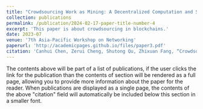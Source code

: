 ```yaml
---
title: "Crowdsourcing Work as Mining: A Decentralized Computation and Storage Paradigm"
collection: publications
permalink: /publication/2024-02-17-paper-title-number-4
excerpt: 'This paper is about crowdsourcing in blockchains.'
date: 2023-07
venue: '7th Asia-Pacific Workshop on Networking'
paperurl: 'http://academicpages.github.io/files/paper3.pdf'
citation: 'Canhui Chen, Zerui Cheng, Shutong Qu, Zhixuan Fang, “Crowdsourcing Work as Mining: A Decentralized Computation and Storage Paradigm”, in Proceedings of the 7th Asia-Pacific Workshop on Networking, https://arxiv.org/pdf/2211.06669'
---
```


The contents above will be part of a list of publications, if the user clicks the link for the publication than the contents of section will be rendered as a full page, allowing you to provide more information about the paper for the reader. When publications are displayed as a single page, the contents of the above "citation" field will automatically be included below this section in a smaller font.
